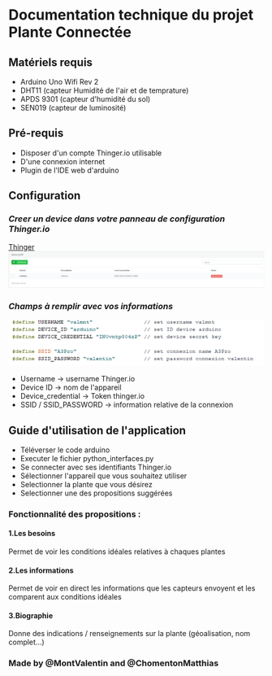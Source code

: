 ﻿# Documentation technique du projet Plante Connectée


## Matériels requis
* Arduino Uno Wifi Rev 2
* DHT11 (capteur Humidité de l'air et de temprature)
* APDS 9301 (capteur d'humidité du sol)
* SEN019 (capteur de luminosité)

## Pré-requis

* Disposer d'un compte Thinger.io utilisable
* D'une connexion internet
* Plugin de l'IDE web d'arduino

## Configuration

### *Creer un device dans votre panneau de configuration Thinger.io*

[Thinger](https://console.thinger.io/#/login)
![device_img](img/device.PNG)

### *Champs à remplir avec vos informations*

![connexion_img](img/connexion.PNG)

* Username -> username Thinger.io
* Device ID -> nom de l'appareil
* Device_credential -> Token thinger.io
* SSID / SSID_PASSWORD -> information relative de la connexion

##  Guide d'utilisation de l'application

* Téléverser le code arduino 
* Executer le fichier python_interfaces.py
* Se connecter avec ses identifiants Thinger.io
* Sélectionner l'appareil que vous souhaitez utiliser
* Selectionner la plante que vous désirez
* Selectionner une des propositions suggérées

### Fonctionnalité des propositions :

#### 1.Les besoins

Permet de voir les conditions idéales relatives à chaques plantes

#### 2.Les informations

Permet de voir en direct les informations que les capteurs envoyent et les comparent aux conditions idéales

#### 3.Biographie

Donne des indications / renseignements sur la plante (géoalisation, nom complet...)


### Made by @MontValentin and @ChomentonMatthias